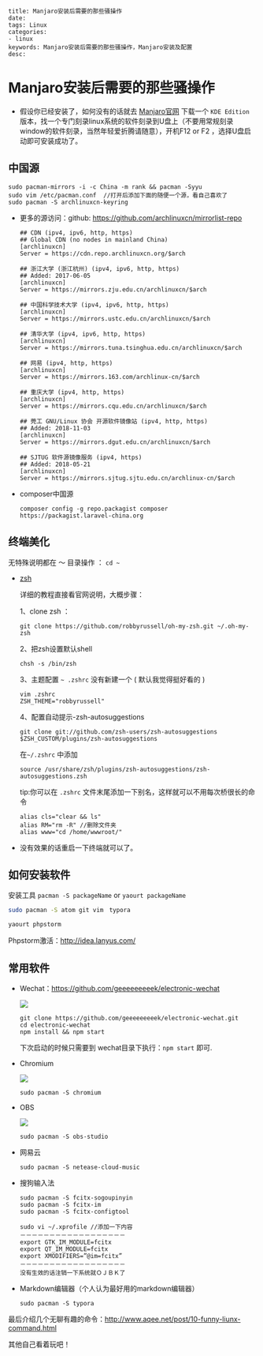 ```
title: Manjaro安装后需要的那些骚操作
date: 
tags: Linux
categories: 
- linux
keywords: Manjaro安装后需要的那些骚操作，Manjaro安装及配置
desc: 
```

# Manjaro安装后需要的那些骚操作

- 假设你已经安装了，如何没有的话就去 [Manjaro官网](https://manjaro.org/) 下载一个  `KDE Edition` 版本，找一个专门刻录linux系统的软件刻录到U盘上（不要用常规刻录window的软件刻录，当然年轻爱折腾请随意），开机F12 or F2 ，选择U盘启动即可安装成功了。
## 中国源
```
sudo pacman-mirrors -i -c China -m rank && pacman -Syyu
sudo vim /etc/pacman.conf  //打开后添加下面的随便一个源，看自己喜欢了
sudo pacman -S archlinuxcn-keyring
```
- 更多的源访问：github: https://github.com/archlinuxcn/mirrorlist-repo

  ```
  ## CDN (ipv4, ipv6, http, https)
  ## Global CDN (no nodes in mainland China)
  [archlinuxcn]
  Server = https://cdn.repo.archlinuxcn.org/$arch
  ```

  ```
  ## 浙江大学 (浙江杭州) (ipv4, ipv6, http, https)
  ## Added: 2017-06-05
  [archlinuxcn]
  Server = https://mirrors.zju.edu.cn/archlinuxcn/$arch
  ```

  ```	
  ## 中国科学技术大学 (ipv4, ipv6, http, https)
  [archlinuxcn]
  Server = https://mirrors.ustc.edu.cn/archlinuxcn/$arch
  ```

  ```
  ## 清华大学 (ipv4, ipv6, http, https)
  [archlinuxcn]
  Server = https://mirrors.tuna.tsinghua.edu.cn/archlinuxcn/$arch
  ```

  ```
  ## 网易 (ipv4, http, https)
  [archlinuxcn]
  Server = https://mirrors.163.com/archlinux-cn/$arch
  ```

  ```
  ## 重庆大学 (ipv4, http, https)
  [archlinuxcn]
  Server = https://mirrors.cqu.edu.cn/archlinuxcn/$arch
  ```

  ```
  ## 莞工 GNU/Linux 协会 开源软件镜像站 (ipv4, http, https)
  ## Added: 2018-11-03
  [archlinuxcn]
  Server = https://mirrors.dgut.edu.cn/archlinuxcn/$arch
  ```

  ```
  ## SJTUG 软件源镜像服务 (ipv4, https)
  ## Added: 2018-05-21
  [archlinuxcn]
  Server = https://mirrors.sjtug.sjtu.edu.cn/archlinux-cn/$arch
  ```

- composer中国源

  ```
  composer config -g repo.packagist composer https://packagist.laravel-china.org
  ```


## 终端美化

无特殊说明都在 ～ 目录操作 ： `cd ~` 

- [zsh](https://github.com/robbyrussell/oh-my-zsh) 

  详细的教程直接看官网说明，大概步骤：

  1、clone zsh ：

  ```
  git clone https://github.com/robbyrussell/oh-my-zsh.git ~/.oh-my-zsh
  ```

  2、把zsh设置默认shell

  ```
  chsh -s /bin/zsh
  ```

  3、主题配置  `~ .zshrc` 没有新建一个 (  默认我觉得挺好看的 )

  ```
  vim .zshrc
  ZSH_THEME="robbyrussell"
  ```

  4、配置自动提示-zsh-autosuggestions

  ```
  git clone git://github.com/zsh-users/zsh-autosuggestions $ZSH_CUSTOM/plugins/zsh-autosuggestions
  ```

  在`~/.zshrc` 中添加

  ```
  source /usr/share/zsh/plugins/zsh-autosuggestions/zsh-autosuggestions.zsh
  ```

  tip:你可以在 `.zshrc` 文件末尾添加一下别名，这样就可以不用每次桥很长的命令

  ```
  alias cls="clear && ls"
  alias RM="rm -R" //删除文件夹
  alias www="cd /home/wwwroot/"
  ```

- 没有效果的话重启一下终端就可以了。<!--more-->

## 如何安装软件

安装工具 `pacman -S packageName` or `yaourt packageName` 

```bash
sudo pacman -S atom git vim　typora
```

```bash
yaourt phpstorm
```

Phpstorm激活：<http://idea.lanyus.com/> 

## 常用软件

- Wechat：https://github.com/geeeeeeeeek/electronic-wechat

  ![](https://cloud.githubusercontent.com/assets/7262715/14876747/ff691ade-0d49-11e6-8435-cb1fac91b3c2.png) 

   ```
  git clone https://github.com/geeeeeeeeek/electronic-wechat.git
  cd electronic-wechat
  npm install && npm start
   ```

  下次启动的时候只需要到 wechat目录下执行：`npm start` 即可.

- Chromium

  ![](https://github.com/chromium/chromium/raw/master/chrome/app/theme/chromium/product_logo_64.png) 

  ```
  sudo pacman -S chromium
  ```

- OBS

  ![](https://obsproject.com/assets/images/new_icon_small.png) 

  ```
  sudo pacman -S obs-studio
  ```

- 网易云

  ```
  sudo pacman -S netease-cloud-music
  ```

- 搜狗输入法

  ```
  sudo pacman -S fcitx-sogoupinyin
  sudo pacman -S fcitx-im
  sudo pacman -S fcitx-configtool
  
  sudo vi ~/.xprofile //添加一下内容
  －－－－－－－－－－－－－－－－－－
  export GTK_IM_MODULE=fcitx
  export QT_IM_MODULE=fcitx
  export XMODIFIERS=”@im=fcitx”
  －－－－－－－－－－－－－－－－－－
  没有生效的话注销一下系统就ＯＪＢＫ了
  ```

- Markdown编辑器（个人认为最好用的markdown编辑器）

  ```
  sudo pacman -S typora
  ```

最后介绍几个无聊有趣的命令：http://www.aqee.net/post/10-funny-liunx-command.html

其他自己看着玩吧！
